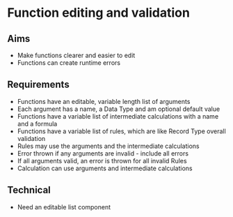 Function editing and validation
===============================

Aims
----

- Make functions clearer and easier to edit
- Functions can create runtime errors

Requirements
------------

- Functions have an editable, variable length list of arguments
- Each argument has a name, a Data Type and am optional default value
- Functions have a variable list of intermediate calculations with a name and a formula
- Functions have a variable list of rules, which are like Record Type overall validation
- Rules may use the arguments and the intermediate calculations
- Error thrown if any arguments are invalid - include all errors
- If all arguments valid, an error is thrown for all invalid Rules
- Calculation can use arguments and intermediate calculations 

Technical
---------

- Need an editable list component